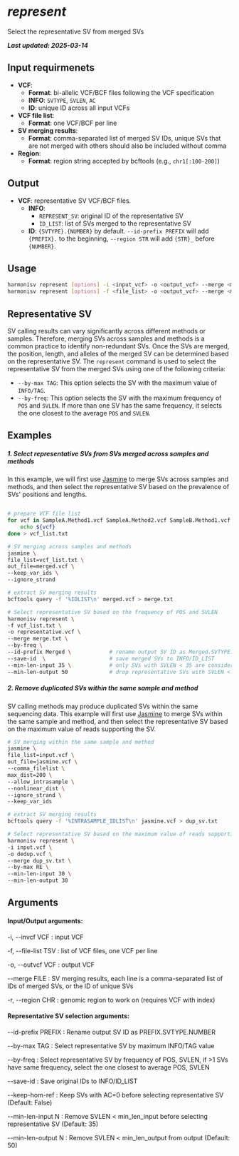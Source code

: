 # *represent*

Select the representative SV from merged SVs

***Last updated: 2025-03-14***

## Input requirmenets
- **VCF**: 
    - **Format**: bi-allelic VCF/BCF files following the VCF specification
    - **INFO**: `SVTYPE`, `SVLEN`, `AC`
    - **ID**: unique ID across all input VCFs
- **VCF file list**:
    - **Format**: one VCF/BCF per line
- **SV merging results**:
    - **Format**: comma-separated list of merged SV IDs, unique SVs that are not merged with others should also be included without comma
- **Region**:
    - **Format**: region string accepted by bcftools (e.g., `chr1[:100-200]`)

## Output
- **VCF**: representative SV VCF/BCF files.
    - **INFO**: 
        - `REPRESENT_SV`: original ID of the representative SV
        - `ID_LIST`: list of SVs merged to the representative SV
    - **ID**: `{SVTYPE}.{NUMBER}` by default. `--id-prefix PREFIX` will add `{PREFIX}.` to the beginning, `--region STR` will add `{STR}_` before `{NUMBER}`.

## Usage

``` bash
harmonisv represent [options] -i <input_vcf> -o <output_vcf> --merge <merge_file>
harmonisv represent [options] -f <file_list> -o <output_vcf> --merge <merge_file>
```

## Representative SV
SV calling results can vary significantly across different methods or samples. Therefore, merging SVs across samples and methods is a common practice to identify non-redundant SVs. Once the SVs are merged, the position, length, and alleles of the merged SV can be determined based on the representative SV. The `represent` command is used to select the representative SV from the merged SVs using one of the following criteria:

- `--by-max TAG`: This option selects the SV with the maximum value of `INFO/TAG`.
- `--by-freq`: This option selects the SV with the maximum frequency of `POS` and `SVLEN`. If more than one SV has the same frequency, it selects the one closest to the average `POS` and `SVLEN`.

## Examples

##### 1. Select representative SVs from SVs merged across samples and methods
In this example, we will first use [Jasmine] to merge SVs across samples and methods, and then select the representative SV based on the prevalence of SVs' positions and lengths.

``` bash

# prepare VCF file list
for vcf in SampleA.Method1.vcf SampleA.Method2.vcf SampleB.Method1.vcf SampleB.Method2.vcf; do
    echo ${vcf}
done > vcf_list.txt

# SV merging across samples and methods
jasmine \
file_list=vcf_list.txt \
out_file=merged.vcf \
--keep_var_ids \
--ignore_strand 

# extract SV merging results
bcftools query -f '%IDLIST\n' merged.vcf > merge.txt

# Select representative SV based on the frequency of POS and SVLEN
harmonisv represent \
-f vcf_list.txt \
-o representative.vcf \
--merge merge.txt \
--by-freq \
--id-prefix Merged \            # rename output SV ID as Merged.SVTYPE.NUMBER
--save-id  \                    # save merged SVs to INFO/ID_LIST
--min-len-input 35 \            # only SVs with SVLEN < 35 are considered when selecting representative SV
--min-len-output 50             # drop representative SVs with SVLEN < 50
```


##### 2. Remove duplicated SVs within the same sample and method

SV calling methods may produce duplicated SVs within the same sequencing data. This example will first use [Jasmine] to merge SVs within the same sample and method, and then select the representative SV based on the maximum value of reads supporting the SV.


``` bash
# SV merging within the same sample and method
jasmine \
file_list=input.vcf \
out_file=jasmine.vcf \
--comma_filelist \
max_dist=200 \
--allow_intrasample \
--nonlinear_dist \
--ignore_strand \
--keep_var_ids

# extract SV merging results
bcftools query -f '%INTRASAMPLE_IDLIST\n' jasmine.vcf > dup_sv.txt

# Select representative SV based on the maximum value of reads supporting the SV (INFO/RE)
harmonisv represent \
-i input.vcf \
-o dedup.vcf \
--merge dup_sv.txt \
--by-max RE \
--min-len-input 30 \
--min-len-output 30
```

## Arguments

#### Input/Output arguments:
-i, --invcf VCF
:   input VCF

-f, --file-list TSV
:   list of VCF files, one VCF per line

-o, --outvcf VCF
:   output VCF

--merge FILE
:   SV merging results, each line is a comma-separated list of IDs of merged SVs, or the ID of unique SVs

-r, --region CHR
:   genomic region to work on (requires VCF with index)

#### Representative SV selection arguments:
--id-prefix PREFIX
:   Rename output SV ID as PREFIX.SVTYPE.NUMBER

--by-max TAG
:   Select representative SV by maximum INFO/TAG value

--by-freq
:   Select representative SV by frequency of POS, SVLEN, if >1 SVs have same frequency, select the one closest to average POS, SVLEN

--save-id
:   Save original IDs to INFO/ID_LIST

--keep-hom-ref
:   Keep SVs with AC=0 before selecting representative SV (Default: False)

--min-len-input N
:   Remove SVLEN < min_len_input before selecting representative SV (Default: 35)

--min-len-output N
:   Remove SVLEN < min_len_output from output (Default: 50)

[Jasmine]: https://github.com/mkirsche/Jasmine
